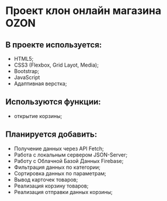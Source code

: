 # Проект клон онлайн магазина OZON

## В проекте используется:

- HTML5;
- CSS3 (Flexbox, Grid Layot, Media);
- Bootstrap;
- JavaScript
- Адаптивная верстка;

## Используются функции:

- открытие корзины;

## Планируется добавить:

- Получение данных через API Fetch;
- Работа с локальным сервером JSON-Server;
- Работу с Облачной Базой Данных Firebase;
- Фильтрация данных по категории;
- Сортировка данных по параметрам;
- Вывод карточек товаров;
- Реализация корзину товаров;
- Реализация отправки данных корзины;
